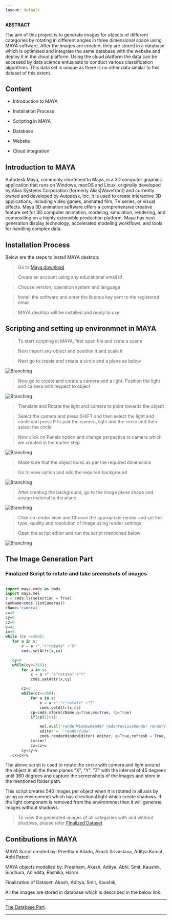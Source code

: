 ```yaml
---
layout: default
---
```


**ABSTRACT**

The aim of this project is to generate images for objects of different categories by rotating in different angles in three dimensional space using MAYA software. After the images are created, they are stored in a database which is optimised and integrate the same database with the website and deploy it in the cloud platform. Using the cloud platform the data can be accessed by data science entusiasts to conduct various classification algorithms. This data set is unique as there is no other data similar to this dataset of this extent.


## Content

*   Introduction to MAYA

*   Installation Process

*   Scripting in MAYA

*   Database

*   Website

*   Cloud integration



## Introduction to MAYA

Autodesk Maya, commonly shortened to Maya, is a 3D computer graphics application that runs on Windows, macOS and Linux, originally developed by Alias Systems Corporation (formerly Alias|Wavefront) and currently owned and developed by Autodesk, Inc. It is used to create interactive 3D applications, including video games, animated film, TV series, or visual effects.
Maya 3D animation software offers a comprehensive creative feature set for 3D computer animation, modeling, simulation, rendering, and compositing on a highly extensible production platform. Maya has next-generation display technology, accelerated modeling workflows, and tools for handling complex data.


## Installation Process

Below are the steps to install MAYA desktop:

> Go to [Maya download](https://www.autodesk.com/education/free-software/maya)

> Create an account using any educational email id

> Choose version, operation system and language

> Install the software and enter the licence key sent to the registered email

> MAYA desktop will be installed and ready to use


## Scripting and setting up environmnet in MAYA

> To start scripting in MAYA, first open file and crete a scene

> Next import any object and position it and scale it 

> Next go to create and create a circle and a plane as below

![Branching](https://raw.githubusercontent.com/Sindhurakolli/DMDD_portfolio/master/circle_and_plane.png)

> Now go to create and create a camera and a light. Position the light and camera with respect to object

![Branching](https://raw.githubusercontent.com/Sindhurakolli/DMDD_portfolio/master/light_camera.png)

> Translate and Rotate the light and camera to point towards the object

> Select the camera and press SHIFT and then select the light and circle and press P to pair the camera, light and the circle and then select the circle

> Now click on Panels option and change perpective to camera which we created in the earlier step

![Branching](https://raw.githubusercontent.com/Sindhurakolli/DMDD_portfolio/master/Changing_the_view.png)

> Make sure that the object looks as per the required dimensions

> Go to view option and add the required background 

![Branching](https://raw.githubusercontent.com/Sindhurakolli/DMDD_portfolio/master/create_background.png)

> After creating the background, go to the image plane shape and assign material to the plane

![Branching](https://raw.githubusercontent.com/Sindhurakolli/DMDD_portfolio/master/assign_material.png)


> Click on render view and Choose the appropriate render and set the type, quality and resolution of image using render      settings

> Open the script editor and run the script mentioned below

![Branching](https://raw.githubusercontent.com/Sindhurakolli/DMDD_portfolio/master/code.png)

## The Image Generation Part


### Finalized Script to rotate and take sreenshots of images

```python

import maya.cmds as cmds
import maya.mel
s = cmds.ls(selection = True)
camName=cmds.listCameras()
cName='camera1'
cx=0
cy=0
cz=0
v=45
im=0
while (cx <=360):
   for a in s:
       x = a +"."+"rotate" +"X"
       cmds.setAttr(x,cx)

   cy=0
   while(cy<=360):
       for a in s:
           x = a +"."+"rotate" +"Y"
           cmds.setAttr(x,cy)

       cz=0
       while(cz<=360):
           for a in s:
               x = a +"."+"rotate" +"Z"
               cmds.setAttr(x,cz)
           cp=cmds.xform(cName,q=True,ws=True, rp=True)
           if(cp[1]>1):

               mel.eval('renderWindowRender redoPreviousRender renderView')
               editor =  'renderView'
               cmds.renderWindowEditor( editor, e=True,refresh = True, writeImage=('/Users/../images/object/object_name'+'_X'+str(cx)+'_Y'+str(cy)+'_Z'+str(cz)))
           im=im+1
           cz=cz+v
       cy=cy+v
   cx=cx+v

```

The above script is used to rotate the circle with camera and light around the object in all the three planes "X", "Y", "Z" with the interval of 45 degrees until 360 degrees and capture the screenshots of the images and store in the mentioned folder path.

This script creates 540 images per object when it is rotated in all axis by using an environmnet which has directional light which create shadows. If the light component is removed from the environmnet then it will generate images without shadows.


> To view the generated images of all categories with and without shadows, please refer [Finalized Dataset](https://drive.google.com/drive/folders/1c7wjh__WL8cVYCPE3ebdM8oSq1riKts6)


## Contibutions in MAYA

MAYA Script created by:
Preetham Alladu, Akash Srivastava, Aditya Kamat, Abhi Patodi

MAYA objects modelled by:
Preetham, Akash, Aditya, Abhi, Smit, Kaushik, Sindhura, Anindita, Rashika, Harini

Finalization of Dataset:
Akash, Aditya, Smit, Kaushik,


All the images are stored in database which is described in the below link.


* * *


[The Database Part](./another-page.html).


* * *






